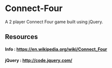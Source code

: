 # Connect-Four
A 2 player Connect Four game built using jQuery. 

## Resources
#### Info : https://en.wikipedia.org/wiki/Connect_Four
#### jQuery : http://code.jquery.com/

